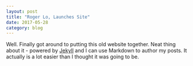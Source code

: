 ```yaml
---
layout: post
title: "Roger Lo, Launches Site"
date: 2017-05-28
category: blog
---
```


Well. Finally got around to putting this old website together. Neat thing about it - powered by [Jekyll](http://jekyllrb.com) and I can use Markdown to author my posts. It actually is a lot easier than I thought it was going to be.
